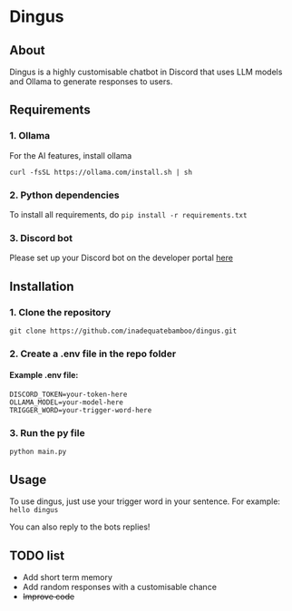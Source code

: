 # Dingus

## About
Dingus is a highly customisable chatbot in Discord that uses LLM models and Ollama to generate responses to users.
## Requirements
### 1. Ollama
For the AI features, install ollama

`curl -fsSL https://ollama.com/install.sh | sh`
### 2. Python dependencies
To install all requirements, do `pip install -r requirements.txt`

### 3. Discord bot
Please set up your Discord bot on the developer portal [here](https://discord.com/developers/applications)

## Installation
### 1. Clone the repository
`git clone https://github.com/inadequatebamboo/dingus.git`
### 2. Create a .env file in the repo folder
#### Example .env file:
```
DISCORD_TOKEN=your-token-here
OLLAMA_MODEL=your-model-here
TRIGGER_WORD=your-trigger-word-here
```
### 3. Run the py file
`python main.py`
## Usage
To use dingus, just use your trigger word in your sentence. For example:
`hello dingus`

You can also reply to the bots replies!
## TODO list
- Add short term memory
- Add random responses with a customisable chance
- ~~Improve code~~
